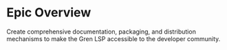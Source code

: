 # Epic Overview
Create comprehensive documentation, packaging, and distribution mechanisms to make the Gren LSP accessible to the developer community.
